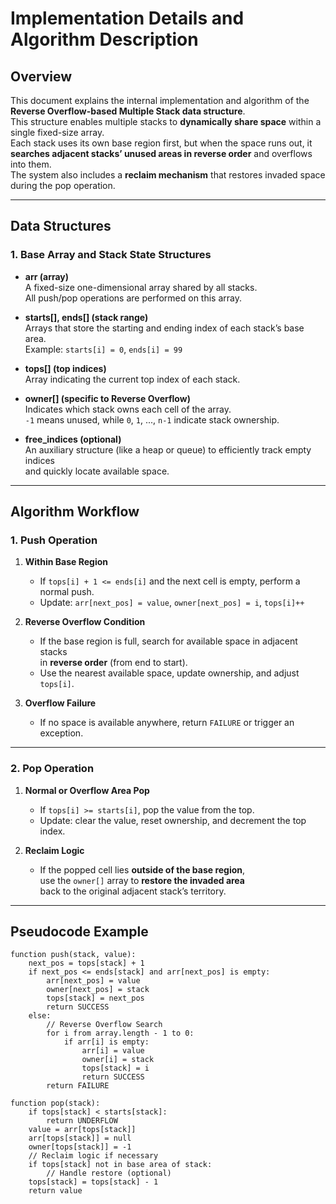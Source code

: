 # Implementation Details and Algorithm Description

## Overview

This document explains the internal implementation and algorithm of the **Reverse Overflow-based Multiple Stack data structure**.  
This structure enables multiple stacks to **dynamically share space** within a single fixed-size array.  
Each stack uses its own base region first, but when the space runs out, it **searches adjacent stacks’ unused areas in reverse order** and overflows into them.  
The system also includes a **reclaim mechanism** that restores invaded space during the pop operation.

---

## Data Structures

### 1. Base Array and Stack State Structures

- **arr (array)**  
  A fixed-size one-dimensional array shared by all stacks.  
  All push/pop operations are performed on this array.

- **starts[], ends[] (stack range)**  
  Arrays that store the starting and ending index of each stack’s base area.  
  Example: `starts[i] = 0`, `ends[i] = 99`

- **tops[] (top indices)**  
  Array indicating the current top index of each stack.

- **owner[] (specific to Reverse Overflow)**  
  Indicates which stack owns each cell of the array.  
  `-1` means unused, while `0`, `1`, ..., `n-1` indicate stack ownership.

- **free_indices (optional)**  
  An auxiliary structure (like a heap or queue) to efficiently track empty indices  
  and quickly locate available space.

---

## Algorithm Workflow

### 1. Push Operation

1. **Within Base Region**  
   - If `tops[i] + 1 <= ends[i]` and the next cell is empty, perform a normal push.  
   - Update: `arr[next_pos] = value`, `owner[next_pos] = i`, `tops[i]++`

2. **Reverse Overflow Condition**  
   - If the base region is full, search for available space in adjacent stacks  
     in **reverse order** (from end to start).  
   - Use the nearest available space, update ownership, and adjust `tops[i]`.

3. **Overflow Failure**  
   - If no space is available anywhere, return `FAILURE` or trigger an exception.

---

### 2. Pop Operation

1. **Normal or Overflow Area Pop**  
   - If `tops[i] >= starts[i]`, pop the value from the top.  
   - Update: clear the value, reset ownership, and decrement the top index.

2. **Reclaim Logic**  
   - If the popped cell lies **outside of the base region**,  
     use the `owner[]` array to **restore the invaded area**  
     back to the original adjacent stack’s territory.

---

## Pseudocode Example

```plaintext
function push(stack, value):
    next_pos = tops[stack] + 1
    if next_pos <= ends[stack] and arr[next_pos] is empty:
        arr[next_pos] = value
        owner[next_pos] = stack
        tops[stack] = next_pos
        return SUCCESS
    else:
        // Reverse Overflow Search
        for i from array.length - 1 to 0:
            if arr[i] is empty:
                arr[i] = value
                owner[i] = stack
                tops[stack] = i
                return SUCCESS
        return FAILURE

function pop(stack):
    if tops[stack] < starts[stack]:
        return UNDERFLOW
    value = arr[tops[stack]]
    arr[tops[stack]] = null
    owner[tops[stack]] = -1
    // Reclaim logic if necessary
    if tops[stack] not in base area of stack:
        // Handle restore (optional)
    tops[stack] = tops[stack] - 1
    return value
